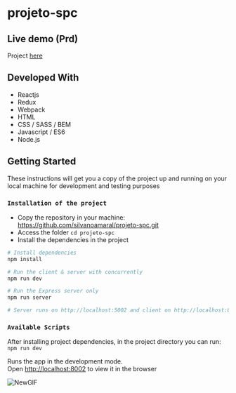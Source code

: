 # projeto-spc

## Live demo (Prd)

Project [here](https://projeto-spc.herokuapp.com/)

## Developed With

* Reactjs
* Redux
* Webpack
* HTML
* CSS / SASS / BEM
* Javascript / ES6
* Node.js

## Getting Started

These instructions will get you a copy of the project up and running on your local machine for development and testing purposes

### `Installation of the project`

* Copy the repository in your machine: https://github.com/silvanoamaral/projeto-spc.git
* Access the folder `cd projeto-spc`
* Install the dependencies in the project

```bash
# Install dependencies
npm install

# Run the client & server with concurrently
npm run dev

# Run the Express server only
npm run server

# Server runs on http://localhost:5002 and client on http://localhost:8002

```
### `Available Scripts`

After installing project dependencies, in the project directory you can run: `npm run dev`

Runs the app in the development mode.<br>
Open [http://localhost:8002](http://localhost:8002) to view it in the browser

![NewGIF](https://user-images.githubusercontent.com/24282267/71493622-e5ef0c00-281e-11ea-83ac-655d636a5029.gif)
